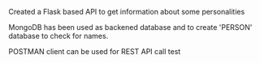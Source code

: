 Created a Flask based API to get information about some personalities

MongoDB has been used as backened database and to create 'PERSON' database to check for names.


POSTMAN client can be used for REST API call test
